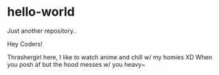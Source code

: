 # hello-world
Just another repository..

Hey Coders!

Thrashergirl here, I like to watch anime and chill w/ my homies XD
When you posh af but the hood messes w/ you heavy~
